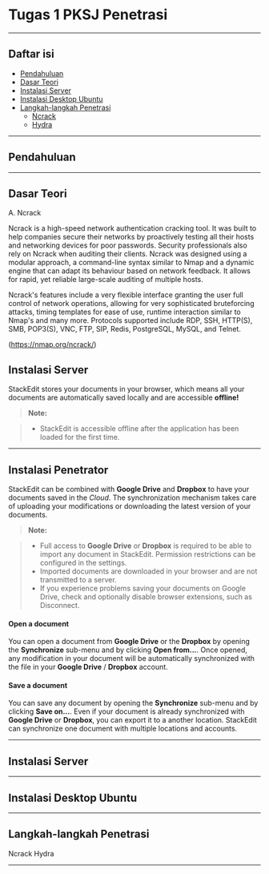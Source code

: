 Tugas 1 PKSJ
Penetrasi
===================
-------------

## Daftar isi
- [Pendahuluan](#pendahuluan)
- [Dasar Teori](#dasar-teori)
- [Instalasi Server](#instalasi-server)
- [Instalasi Desktop Ubuntu](#instalasi-desktop-ubuntu)
- [Langkah-langkah Penetrasi](#langkah-langkah-penetrasi)
  - [Ncrack](#crack)
  - [Hydra](#ydra)
  
----------

Pendahuluan
----------

-------------

Dasar Teori
----------

A. Ncrack

Ncrack is a high-speed network authentication cracking tool. It was built to help companies secure their networks by proactively testing all their hosts and networking devices for poor passwords. Security professionals also rely on Ncrack when auditing their clients. Ncrack was designed using a modular approach, a command-line syntax similar to Nmap and a dynamic engine that can adapt its behaviour based on network feedback. It allows for rapid, yet reliable large-scale auditing of multiple hosts.

Ncrack's features include a very flexible interface granting the user full control of network operations, allowing for very sophisticated bruteforcing attacks, timing templates for ease of use, runtime interaction similar to Nmap's and many more. Protocols supported include RDP, SSH, HTTP(S), SMB, POP3(S), VNC, FTP, SIP, Redis, PostgreSQL, MySQL, and Telnet.

(https://nmap.org/ncrack/)

Instalasi Server
-------------

StackEdit stores your documents in your browser, which means all your documents are automatically saved locally and are accessible **offline!**

> **Note:**

> - StackEdit is accessible offline after the application has been loaded for the first time.

----------



Instalasi Penetrator
-------------------

StackEdit can be combined with <i class="icon-provider-gdrive"></i> **Google Drive** and <i class="icon-provider-dropbox"></i> **Dropbox** to have your documents saved in the *Cloud*. The synchronization mechanism takes care of uploading your modifications or downloading the latest version of your documents.

> **Note:**

> - Full access to **Google Drive** or **Dropbox** is required to be able to import any document in StackEdit. Permission restrictions can be configured in the settings.
> - Imported documents are downloaded in your browser and are not transmitted to a server.
> - If you experience problems saving your documents on Google Drive, check and optionally disable browser extensions, such as Disconnect.

#### <i class="icon-refresh"></i> Open a document

You can open a document from <i class="icon-provider-gdrive"></i> **Google Drive** or the <i class="icon-provider-dropbox"></i> **Dropbox** by opening the <i class="icon-refresh"></i> **Synchronize** sub-menu and by clicking **Open from...**. Once opened, any modification in your document will be automatically synchronized with the file in your **Google Drive** / **Dropbox** account.

#### <i class="icon-refresh"></i> Save a document

You can save any document by opening the <i class="icon-refresh"></i> **Synchronize** sub-menu and by clicking **Save on...**. Even if your document is already synchronized with **Google Drive** or **Dropbox**, you can export it to a another location. StackEdit can synchronize one document with multiple locations and accounts.

----------

Instalasi Server
----------

----------

Instalasi Desktop Ubuntu
----------

----------

Langkah-langkah Penetrasi
----------
Ncrack
Hydra


----------
  
